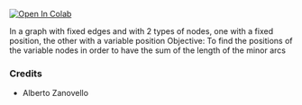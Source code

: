 [![Open In Colab](https://colab.research.google.com/assets/colab-badge.svg)](https://colab.research.google.com/github/LorenzoTinfena/BestSpiderWeb/blob/master/BestSpiderWeb.ipynb)

In a graph with fixed edges and with 2 types of nodes, one with a fixed position, the other with a variable position Objective: To find the positions of the variable nodes in order to have the sum of the length of the minor arcs
### Credits
* Alberto Zanovello

